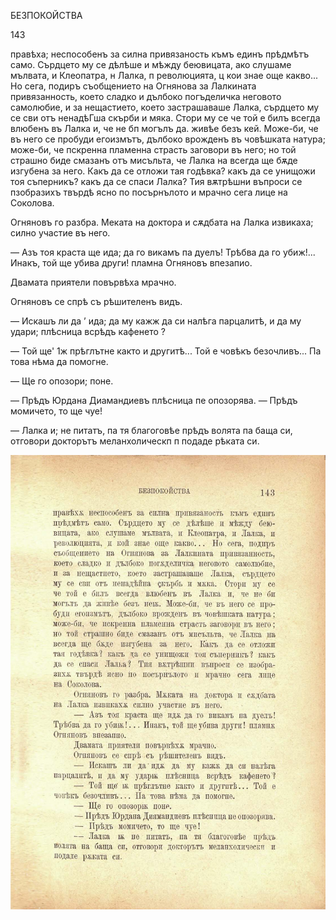 ﻿БЕЗПОКОЙСТВА

143

правѣха; неспособенъ за силна привязаность къмъ единъ прѣдмѣтъ само. Сърдцето му се дѣлѣше и мѣжду беювицата, ако слушаме мълвата, и Клеопатра, н Лалка, п революцията, ц кои знае още какво... Но сега, подиръ съобщението на Огнянова за Лалкината привязанность, което сладко и дълбоко погъделичка неговото самолюбие, и за нещастието, което застрашаваше Лалка, сърдцето му се сви отъ ненадѣГша скърби и мяка. Стори му се че той е билъ всегда влюбенъ въ Лалка и, че не бп могълъ да. живѣе безъ кей. Може-би, че въ него се пробуди егоизмътъ, дълбоко врожденъ въ човѣшката натура; може-би, че пскренна пламенна страсть заговори въ него; но той страшно биде смазанъ отъ мисъльта, че Лалка на всегда ще бѫде изгубена за него. Какъ да се отложи тая годѣвка? какъ да се унищожи тоя съперникъ? какъ да се спаси Лалка? Тия вѫтрѣшни въпроси се пзобразихъ твърдѣ ясно по посърнълото и мрачно сега лице на Соколова.

Огняновъ го разбра. Меката на доктора и сѫдбата на Лалка извикаха; силно участие въ него.

— Азъ тоя краста ще ида; да го викамъ па дуелъ! Трѣбва да го убиж!... Инакъ, той ще убива други! пламна Огняновъ впезапио.

Двамата приятели повървѣха мрачно.

Огняновъ се спрѣ съ рѣшителенъ видъ.

— Искашъ ли да ’ ида; да му кажж да си налѣга парцалитѣ, и да му удари; плѣсница всрѣдъ кафенето ?

— Той ще' 1ж прѣглътне както и другитѣ... Той е човѣкъ безочливъ... Па това нѣма да помогне.

— Ще го опозори; поне.

— Прѣдъ Юрдана Диамандиевъ плѣсница пе опозорява. — Прѣдъ момичето, то ще чуе!

— Лалка и; не питатъ, па тя благоговѣе прѣдъ волята па баща си, отговори докторътъ меланхолическп п подаде рѣката си.

![original](../images/162.jpg)

